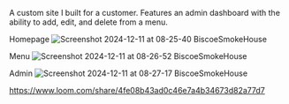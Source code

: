 A custom site I built for a customer. Features an admin dashboard with the ability to add, edit, and delete from a menu.

Homepage
![Screenshot 2024-12-11 at 08-25-40 BiscoeSmokeHouse](https://github.com/user-attachments/assets/d8721d74-e246-4ec3-a1b1-6cd8eadf0d22)

Menu
![Screenshot 2024-12-11 at 08-26-52 BiscoeSmokeHouse](https://github.com/user-attachments/assets/9b34f9c1-f84f-49f7-8db5-6dbd1617bf4c)

Admin
![Screenshot 2024-12-11 at 08-27-17 BiscoeSmokeHouse](https://github.com/user-attachments/assets/563c43af-62e6-4085-abfc-536fece4b784)

https://www.loom.com/share/4fe08b43ad0c46e7a4b34673d82a77d7
